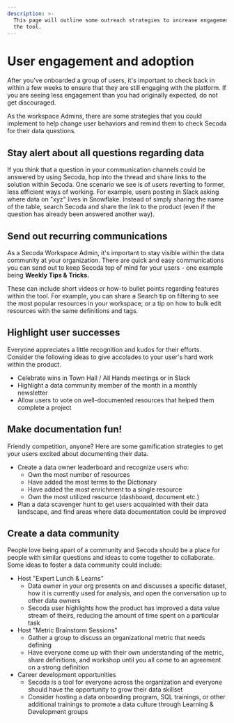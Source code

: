 ```yaml
---
description: >-
  This page will outline some outreach strategies to increase engagement with
  the tool.
---
```


# User engagement and adoption

After you've onboarded a group of users, it's important to check back in within a few weeks to ensure that they are still engaging with the platform. If you are seeing less engagement than you had originally expected, do not get discouraged.&#x20;

As the workspace Admins, there are some strategies that you could implement to help change user behaviors and remind them to check Secoda for their data questions.&#x20;

## **Stay alert about all questions regarding data**

If you think that a question in your communication channels could be answered by using Secoda, hop into the thread and share links to the solution within Secoda. One scenario we see is of users reverting to former, less efficient ways of working. For example, users posting in Slack asking where data on "xyz" lives in Snowflake. Instead of simply sharing the name of the table, search Secoda and share the link to the product (even if the question has already been answered another way).

## **Send out recurring communications**

As a Secoda Workspace Admin, it's important to stay visible within the data community at your organization. There are quick and easy communications you can send out to keep Secoda top of mind for your users - one example being **Weekly Tips & Tricks.**

These can include short videos or how-to bullet points regarding features within the tool. For example, you can share a Search tip on filtering to see the most popular resources in your workspace; or a tip on how to bulk edit resources with the same definitions and tags.

## **Highlight user successes**

Everyone appreciates a little recognition and kudos for their efforts. Consider the following ideas to give accolades to your user's hard work within the product.

* Celebrate wins in Town Hall / All Hands meetings or in Slack
* Highlight a data community member of the month in a monthly newsletter
* Allow users to vote on well-documented resources that helped them complete a project

## **Make documentation fun!**

Friendly competition, anyone? Here are some gamification strategies to get your users excited about documenting their data.

* Create a data owner leaderboard and recognize users who:
  * Own the most number of resources
  * Have added the most terms to the Dictionary
  * Have added the most enrichment to a single resource
  * Own the most utilized resource (dashboard, document etc.)
* Plan a data scavenger hunt to get users acquainted with their data landscape, and find areas where data documentation could be improved

## **Create a data community**

People love being apart of a community and Secoda should be a place for people with similar questions and ideas to come together to collaborate. Some ideas to foster a data community could include:

* Host "Expert Lunch & Learns"&#x20;
  * Data owner in your org presents on and discusses a specific dataset, how it is currently used for analysis, and open the conversation up to other data owners
  * Secoda user highlights how the product has improved a data value stream of theirs, reducing the amount of time spent on a particular task
* Host "Metric Brainstorm Sessions"
  * Gather a group to discuss an organizational metric that needs defining
  * Have everyone come up with their own understanding of the metric, share definitions, and workshop until you all come to an agreement on a strong definition
* Career development opportunities
  * Secoda is a tool for everyone across the organization and everyone should have the opportunity to grow their data skillset
  * Consider hosting a data onboarding program, SQL trainings, or other additional trainings to promote a data culture through Learning & Development groups

&#x20;

